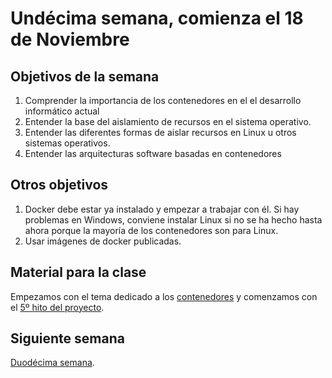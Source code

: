 # Undécima semana, comienza el 18 de Noviembre

## Objetivos de la semana

1. Comprender la importancia de los contenedores en el el desarrollo
   informático actual
1. Entender la base del aislamiento de recursos en el sistema operativo.
2. Entender las diferentes formas de aislar recursos en Linux u otros sistemas operativos.
3. Entender las arquitecturas software basadas en contenedores

## Otros objetivos

1. Docker debe estar ya instalado y empezar a trabajar con él. Si hay problemas en
   Windows, conviene instalar Linux si no se ha hecho hasta ahora
   porque la mayoría de los contenedores son para Linux.
2. Usar imágenes de docker publicadas. 


## Material para la clase

Empezamos  con el tema dedicado a los
[contenedores](http://jj.github.io/IV/documentos/temas/Contenedores) y
comenzamos con
el
[5º hito del proyecto](http://jj.github.io/IV/documentos/proyecto/5.Docker).


## Siguiente semana

[Duodécima semana](semana-12.md). 
